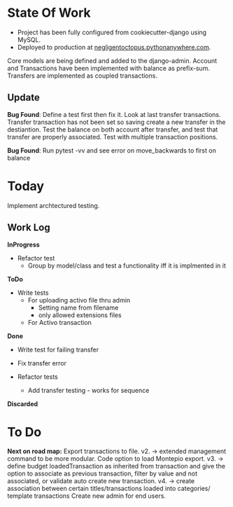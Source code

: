 # State Of Work

* Project has been fully configured from cookiecutter-django using MySQL.
* Deployed to production at [negligentoctopus.pythonanywhere.com](negligentoctopus.pythonanywhere.com).

Core models are being defined and added to the django-admin.
Account and Transactions have been implemented with balance as prefix-sum.
Transfers are implemented as coupled transactions.

## Update

**Bug Found**:
    Define a test first then fix it. Look at last transfer transactions.
    Transfer transaction has not been set so saving create a new transfer in the destiantion.
    Test the balance on both account after transfer, and test that transfer are properly associated.
    Test with multiple transaction positions.

**Bug Found**:
    Run pytest -vv and see error on move_backwards to first on balance

# Today

Implement archtectured testing.

## Work Log
__InProgress__
* Refactor test
    * Group by model/class and test a functionality iff it is implmented in it

__ToDo__
* Write tests
    * For uploading activo file thru admin
        * Setting name from filename
        * only allowed extensions files
    * For Activo transaction

__Done__
* Write test for failing transfer
* Fix transfer error

* Refactor tests
    * Add transfer testing - works for sequence


__Discarded__

# To Do

__Next on road map:__
    Export transactions to file.
        v2. -> extended management command to be more modular. Code option to load Montepio export.
        v3. -> define budget loadedTransaction as inherited from transaction and give the option to associate as previous transaction, filter by value and not associated, or validate auto create new transaction.
        v4. -> create association between certain titles/transactions loaded into categories/ template transactions
    Create new admin for end users.
